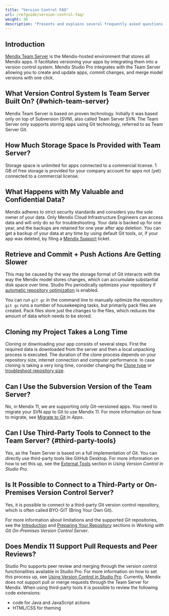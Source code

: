 ```yaml
---
title: "Version Control FAQ"
url: /refguide/version-control-faq/
weight: 30
description: "Presents and explains several frequently asked questions about version control."
---
```


## Introduction

[Mendix Team Server](/developerportal/general/team-server/) is the Mendix-hosted environment that stores all Mendix apps. It facilitates versioning your apps by integrating them into a version control system. Mendix Studio Pro integrates with the Team Server allowing you to create and update apps, commit changes, and merge model versions with one click.

## What Version Control System Is Team Server Built On? {#which-team-server}

Mendix Team Server is based on proven technology. Initially it was based only on top of Subversion (SVN), also called Team Server SVN. The Team Server only supports storing apps using Git technology, referred to as Team Server Git. 

## How Much Storage Space Is Provided with Team Server?

Storage space is unlimited for apps connected to a commercial license. 1 GB of free storage is provided for your company account for apps not (yet) connected to a commercial license.

## What Happens with My Valuable and Confidential Data?

Mendix adheres to strict security standards and considers you the sole owner of your data. Only Mendix Cloud Infrastructure Engineers can access data and will only do so for troubleshooting. Your data is backed up for one year, and the backups are retained for one year after app deletion. You can get a backup of your data at any time by using default Git tools, or, if your app was deleted, by filing a [Mendix Support](https://support.mendix.com/) ticket.

## Retrieve and Commit + Push Actions Are Getting Slower

This may be caused by the way the storage format of Git interacts with the way the Mendix model stores changes, which can accumulate substantial disk space over time. Studio Pro periodically optimizes your repository if [automatic repository optimization](/refguide/preferences-dialog/#optimization) is enabled.

You can run `git gc` in the command line to manually optimize the repository. `git gc` runs a number of housekeeping tasks, but primarily pack files are created. Pack files store just the changes to the files, which reduces the amount of data which needs to be stored. 

## Cloning my Project Takes a Long Time

Cloning or downloading your app consists of several steps. First the required data is downloaded from the server and then a local unpacking process is executed. The duration of the clone process depends on your repository size, internet connection and computer performance. In case cloning is taking a very long time, consider changing the [Clone type](/refguide/clone-type/) or [troubleshoot repository size](/refguide/troubleshoot-repository-size/).

## Can I Use the Subversion Version of the Team Server?

No, in Mendix 11, we are supporting only Git-versioned apps. You need to migrate your SVN app to Git to use Mendix 11. For more information on how to migrate, see [Migrate to Git](/developerportal/general/migrate-to-git/) in *Apps*.

## Can I Use Third-Party Tools to Connect to the Team Server? {#third-party-tools}

Yes, as the Team Server is based on a full implementation of Git. You can directly use third-party tools like GitHub Desktop. For more information on how to set this up, see the [External Tools](/refguide/using-version-control-in-studio-pro/#external-tools) section in *Using Version Control in Studio Pro*. 

## Is It Possible to Connect to a Third-Party or On-Premises Version Control Server?

Yes, it is possible to connect to a third-party Git version control repository, which is often called BYO-GIT (Bring Your Own Git).

For more information about limitations and the supported Git repositories, see the [Introduction](/refguide/on-premises-git/#intro) and [Preparing Your Repository](/refguide/on-premises-git/#preparing-your-repo) sections in *Working with Git On-Premises Version Control Server*.

## Does Mendix 11 Support Pull Requests and Peer Reviews? 

Studio Pro supports peer review and merging through the version control functionalities available in Studio Pro. For more information on how to set this process up, see [Using Version Control in Studio Pro](/refguide/using-version-control-in-studio-pro/).
Currently, Mendix does not support pull or merge requests through the Team Server for Mendix. When using third-party tools it is possible to review the following code extensions:

* code for Java and JavaScript actions
* HTML/CSS for theming

